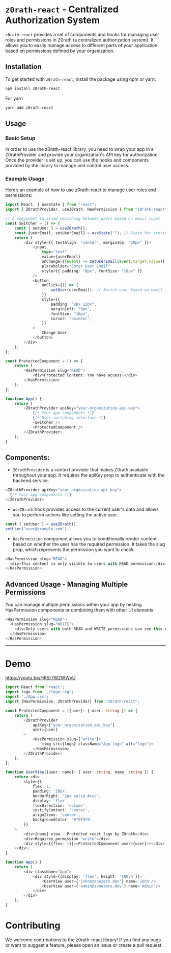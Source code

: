 # `z0rath-react` - Centralized Authorization System

`z0rath-react` provides a set of components and hooks for managing user roles and permissions in Z0rath (a centralized authorization system). It allows you to easily manage access to different parts of your application based on permissions defined by your organization.

## Installation

To get started with `z0rath-react`, install the package using npm or yarn:

```bash
npm install z0rath-react
```
For yarn
```bash
yarn add z0rath-react
```

## Usage
### Basic Setup

In order to use the z0rath-react library, you need to wrap your app in a Z0rathProvider and provide your organization's API key for authorization. Once the provider is set up, you can use the hooks and components provided by the library to manage and control user access.

### Example Usage

Here’s an example of how to use z0rath-react to manage user roles and permissions:

```typescript jsx
import React, { useState } from "react";
import { Z0rathProvider, useZ0rath, HasPermission } from "z0rath-react";

// A component to allow switching between users based on email input
const Switcher = () => {
    const { setUser } = useZ0rath();
    const [userEmail, setUserEmail] = useState(""); // State for storing the user email
    return (
        <div style={{ textAlign: "center", marginTop: "20px" }}>
            <input
                type="text"
                value={userEmail}
                onChange={(event) => setUserEmail(event.target.value)}
                placeholder="Enter User Email"
                style={{ padding: "8px", fontSize: "16px" }}
            />
            <button
                onClick={() => {
                    setUser(userEmail); // Switch user based on email
                }}
                style={{
                    padding: "8px 12px",
                    marginLeft: "8px",
                    fontSize: "16px",
                    cursor: "pointer",
                }}
            >
                Change User
            </button>
        </div>
    );
};

const ProtectedComponent = () => {
    return (
        <HasPermission slug="READ">
            <div>Protected Content: You have access!</div>
        </HasPermission>     
    );
};

function App() {
    return (
        <Z0rathProvider apiKey="your-organization-api-key">
            {/* Your app components */}
            {/* User switching interface */}
            <Switcher />
            <ProtectedComponent />
        </Z0rathProvider>
    );
}
```
## Components:
- `Z0rathProvider` is a context provider that makes Z0rath available throughout your app. It requires the apiKey prop to authenticate with the backend service.
```typescript jsx
<Z0rathProvider apiKey="your-organization-api-key">
  {/* Your app components */}
</Z0rathProvider>
```
- `useZ0rath` hook provides access to the current user's data and allows you to perform actions like setting the active user.
```typescript jsx
const { setUser } = useZ0rath();
setUser("user@example.com");
```
- `HasPermission` component allows you to conditionally render content based on whether the user has the required permission. It takes the slug prop, which represents the permission you want to check.
```typescript jsx
<HasPermission slug="READ">
  <div>This content is only visible to users with READ permission</div>
</HasPermission>
```


## Advanced Usage - Managing Multiple Permissions

You can manage multiple permissions within your app by nesting HasPermission components or combining them with other UI elements:

```typescript jsx
<HasPermission slug="READ">
  <HasPermission slug="WRITE">
    <div>Only users with both READ and WRITE permissions can see this content.</div>
  </HasPermission>
</HasPermission>
```

----------------

# Demo
https://youtu.be/HRSr7W2WWvU
```typescript jsx
import React from 'react';
import logo from './logo.svg';
import './App.css';
import {HasPermission, Z0rathProvider} from "z0rath-react";

const ProtectedComponent = ({user}: { user: string }) => {
    return (
        <Z0rathProvider
            apiKey={"your_organization_api_key"}
            user={user}
        >
            <HasPermission slug={"write"}>
                <img src={logo} className="App-logo" alt="logo"/>
            </HasPermission>
        </Z0rathProvider>
    );
};

function UserView({user, name}: { user: string, name: string }) {
    return <div
        style={{
            flex: 1,
            padding: '20px',
            borderRight: '2px solid #ccc',
            display: 'flex',
            flexDirection: 'column',
            justifyContent: 'center',
            alignItems: 'center',
            backgroundColor: '#f9f9f9',
        }}
    >
        <div>{name} view - Protected react logo by Z0rath</div>
        <div>Requires permission "write"</div>
        <div style={{flex: 1}}><ProtectedComponent user={user}/></div>
    </div>;
}

function App() {
    return (
        <div className="App">
            <div style={{display: 'flex', height: '100vh'}}>
                <UserView user={'john@zonezero.dev'} name='John'/>
                <UserView user={'admin@zonezero.dev'} name='Admin'/>
            </div>
        </div>
    );
}

```

# Contributing

We welcome contributions to the z0rath-react library! If you find any bugs or want to suggest a feature, please open an issue or create a pull request.